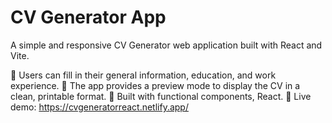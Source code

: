 # CV Generator App

A simple and responsive CV Generator web application built with React and Vite.

🔹 Users can fill in their general information, education, and work experience.
🔹 The app provides a preview mode to display the CV in a clean, printable format.
🔹 Built with functional components, React.
🔹 Live demo: https://cvgeneratorreact.netlify.app/
